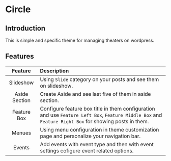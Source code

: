 # Circle
## Introduction
This is simple and specific theme for managing theaters on wordpress.
## Features
|    Feature    | Description |
|:-------------:|:----------- |
|   Slideshow   | Using `Slide` category on your posts and see them on slideshow. |
| Aside Section | Create Aside and see last five of them in aside section. |
|  Feature Box  | Configure feature box title in them configuration and use `Feature Left Box`, `Feature Middle Box` and `Feature Right Box` for showing posts in them. |
|     Menues    | Using menu configuration in theme customization page and personalize your navigation bar. |
|     Events    | Add events with event type and then with event settings cofigure event related options. |
